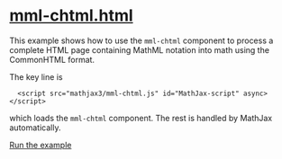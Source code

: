# [mml-chtml.html](https://mathjax.github.io/mj3-demos/mml-chtml.html)

This example shows how to use the `mml-chtml` component to process a complete HTML page containing MathML notation into math using the CommonHTML format.

The key line is

```
  <script src="mathjax3/mml-chtml.js" id="MathJax-script" async></script>
```

which loads the `mml-chtml` component.  The rest is handled by MathJax automatically.

[Run the example](https://mathjax.github.io/mj3-demos/mml-chtml.html)
